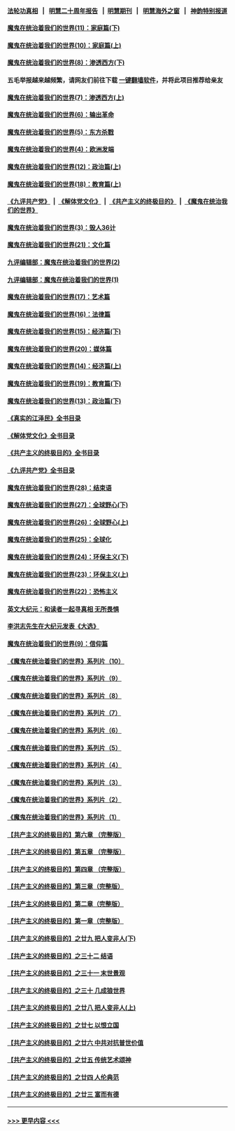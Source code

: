 #### [法轮功真相](https://github.com/gfw-breaker/truth/blob/master/README.md?t=0) &nbsp;&nbsp;|&nbsp;&nbsp; [明慧二十周年报告](https://github.com/gfw-breaker/mh-reports/blob/master/README.md?t=0) &nbsp;&nbsp;|&nbsp;&nbsp;[明慧期刊](https://github.com/gfw-breaker/mh-qikan) &nbsp;&nbsp;|&nbsp;&nbsp; [明慧海外之窗](https://github.com/gfw-breaker/mh-news/blob/master/README.md?t=0) &nbsp;&nbsp;|&nbsp;&nbsp; [神韵特别报道](https://github.com/gfw-breaker/mh-news/blob/master/shenyun.md?t=0)
#### [魔鬼在统治着我们的世界(11)：家庭篇(下)](../pages/nsc422/n10440961.md?t=12101701) 
#### [魔鬼在统治着我们的世界(10)：家庭篇(上)](../pages/nsc422/n10435448.md?t=12101701) 
#### [魔鬼在统治着我们的世界(8)：渗透西方(下)](../pages/nsc422/n10429603.md?t=12101701) 
#### 五毛举报越来越频繁，请网友们前往下载 [一键翻墙软件](https://github.com/gfw-breaker/ssr-accounts)，并将此项目推荐给亲友
#### [魔鬼在统治着我们的世界(7)：渗透西方(上)](../pages/nsc422/n10426013.md?t=12101701) 
#### [魔鬼在统治着我们的世界(6)：输出革命](../pages/nsc422/n10421536.md?t=12101701) 
#### [魔鬼在统治着我们的世界(5)：东方杀戮](../pages/nsc422/n10417707.md?t=12101701) 
#### [魔鬼在统治着我们的世界(4)：欧洲发端](../pages/nsc422/n10414890.md?t=12101701) 
#### [魔鬼在统治着我们的世界(12)：政治篇(上)](../pages/nsc422/n10444576.md?t=12101701) 
#### [魔鬼在统治着我们的世界(18)：教育篇(上)](../pages/nsc422/n10526970.md?t=12101701) 
#### [《九评共产党》](https://github.com/begood0513/9ping.md/blob/master/README.md) &nbsp;|&nbsp; [《解体党文化》](../../../../jtdwh.md/blob/master/README.md)  &nbsp;|&nbsp; [《共产主义的终极目的》](../../../../gczydzjmd.md/blob/master/README.md) &nbsp;|&nbsp; [《魔鬼在统治我们的世界》](../../../../mgztzwmdsj.md/blob/master/README.md) 
#### [魔鬼在统治着我们的世界(3)：毁人36计](../pages/nsc422/n10411583.md?t=12101701) 
#### [魔鬼在统治着我们的世界(21)：文化篇](../pages/nsc422/n10597706.md?t=12101701) 
#### [九评编辑部：魔鬼在统治着我们的世界(2)](../pages/nsc422/n10410036.md?t=12101701) 
#### [九评编辑部：魔鬼在统治着我们的世界(1)](../pages/nsc422/n10406825.md?t=12101701) 
#### [魔鬼在统治着我们的世界(17)：艺术篇](../pages/nsc422/n10499093.md?t=12101701) 
#### [魔鬼在统治着我们的世界(16)：法律篇](../pages/nsc422/n10485969.md?t=12101701) 
#### [魔鬼在统治着我们的世界(15)：经济篇(下)](../pages/nsc422/n10469975.md?t=12101701) 
#### [魔鬼在统治着我们的世界(20)：媒体篇](../pages/nsc422/n10586579.md?t=12101701) 
#### [魔鬼在统治着我们的世界(14)：经济篇(上)](../pages/nsc422/n10457370.md?t=12101701) 
#### [魔鬼在统治着我们的世界(19)：教育篇(下)](../pages/nsc422/n10564808.md?t=12101701) 
#### [魔鬼在统治着我们的世界(13)：政治篇(下)](../pages/nsc422/n10448270.md?t=12101701) 
#### [《真实的江泽民》全书目录](../pages/nsc422/n13721399.md?t=12101701) 
#### [《解体党文化》全书目录](../pages/nsc422/n13721157.md?t=12101701) 
#### [《共产主义的终极目的》全书目录](../pages/nsc422/n13721048.md?t=12101701) 
#### [《九评共产党》全书目录](../pages/nsc422/n13708085.md?t=12101701) 
#### [魔鬼在统治着我们的世界(28)：结束语](../pages/nsc422/n10936246.md?t=12101701) 
#### [魔鬼在统治着我们的世界(27)：全球野心(下)](../pages/nsc422/n10928319.md?t=12101701) 
#### [魔鬼在统治着我们的世界(26)：全球野心(上)](../pages/nsc422/n10900318.md?t=12101701) 
#### [魔鬼在统治着我们的世界(25)：全球化](../pages/nsc422/n10788205.md?t=12101701) 
#### [魔鬼在统治着我们的世界(24)：环保主义(下)](../pages/nsc422/n10695307.md?t=12101701) 
#### [魔鬼在统治着我们的世界(23)：环保主义(上)](../pages/nsc422/n10688613.md?t=12101701) 
#### [魔鬼在统治着我们的世界(22)：恐怖主义](../pages/nsc422/n10614727.md?t=12101701) 
#### [英文大纪元：和读者一起寻真相 无所畏惧](../pages/nsc422/n12542027.md?t=12101701) 
#### [李洪志先生在大纪元发表《大选》](../pages/nsc422/n12534746.md?t=12101701) 
#### [魔鬼在统治着我们的世界(9)：信仰篇](../pages/nsc422/n10432159.md?t=12101701) 
#### [《魔鬼在统治着我们的世界》系列片（10）](../pages/nsc422/n12292670.md?t=12101701) 
#### [《魔鬼在统治着我们的世界》系列片（9）](../pages/nsc422/n12290859.md?t=12101701) 
#### [《魔鬼在统治着我们的世界》系列片（8）](../pages/nsc422/n12287445.md?t=12101701) 
#### [《魔鬼在统治着我们的世界》系列片（7）](../pages/nsc422/n12283425.md?t=12101701) 
#### [《魔鬼在统治着我们的世界》系列片（6）](../pages/nsc422/n12282314.md?t=12101701) 
#### [《魔鬼在统治着我们的世界》系列片（5）](../pages/nsc422/n12281419.md?t=12101701) 
#### [《魔鬼在统治着我们的世界》系列片（4）](../pages/nsc422/n12274024.md?t=12101701) 
#### [《魔鬼在统治着我们的世界》系列片（3）](../pages/nsc422/n12271322.md?t=12101701) 
#### [《魔鬼在统治着我们的世界》系列片（2）](../pages/nsc422/n12269049.md?t=12101701) 
#### [《魔鬼在统治着我们的世界》系列片（1）](../pages/nsc422/n12267575.md?t=12101701) 
#### [【共产主义的终极目的】第六章 （完整版）](../pages/nsc422/n11428913.md?t=12101701) 
#### [【共产主义的终极目的】第五章 （完整版）](../pages/nsc422/n11428912.md?t=12101701) 
#### [【共产主义的终极目的】第四章 （完整版）](../pages/nsc422/n11428907.md?t=12101701) 
#### [【共产主义的终极目的】第三章（完整版）](../pages/nsc422/n11428848.md?t=12101701) 
#### [【共产主义的终极目的】第二章（完整版）](../pages/nsc422/n11428831.md?t=12101701) 
#### [【共产主义的终极目的】第一章（完整版）](../pages/nsc422/n11417651.md?t=12101701) 
#### [【共产主义的终极目的】之廿九 把人变非人(下)](../pages/nsc422/n11344140.md?t=12101701) 
#### [【共产主义的终极目的】之三十二 结语](../pages/nsc422/n11360535.md?t=12101701) 
#### [【共产主义的终极目的】之三十一 末世景观](../pages/nsc422/n11351129.md?t=12101701) 
#### [【共产主义的终极目的】之三十 几成狼世界](../pages/nsc422/n11348280.md?t=12101701) 
#### [【共产主义的终极目的】之廿八 把人变非人(上)](../pages/nsc422/n11340492.md?t=12101701) 
#### [【共产主义的终极目的】之廿七 以恨立国](../pages/nsc422/n11336944.md?t=12101701) 
#### [【共产主义的终极目的】之廿六 中共对抗普世价值](../pages/nsc422/n11324785.md?t=12101701) 
#### [【共产主义的终极目的】之廿五 传统艺术颂神](../pages/nsc422/n11296396.md?t=12101701) 
#### [【共产主义的终极目的】之廿四 人伦典范](../pages/nsc422/n11296397.md?t=12101701) 
#### [【共产主义的终极目的】之廿三 富而有德](../pages/nsc422/n11283598.md?t=12101701) 

----
#### [ >>> 更早内容 <<< ](../indexes/nsc422-earlier.md)
